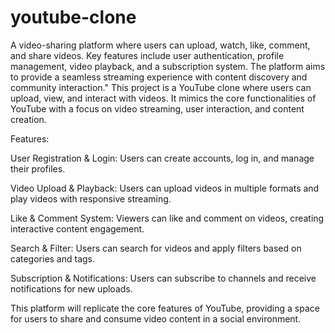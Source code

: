 # youtube-clone
A video-sharing platform where users can upload, watch, like, comment, and share videos. Key features include user authentication, profile management, video playback, and a subscription system. The platform aims to provide a seamless streaming experience with content discovery and community interaction."
This project is a YouTube clone where users can upload, view, and interact with videos. It mimics the core functionalities of YouTube with a focus on video streaming, user interaction, and content creation.

Features:

User Registration & Login: Users can create accounts, log in, and manage their profiles.

Video Upload & Playback: Users can upload videos in multiple formats and play videos with responsive streaming.

Like & Comment System: Viewers can like and comment on videos, creating interactive content engagement.

Search & Filter: Users can search for videos and apply filters based on categories and tags.

Subscription & Notifications: Users can subscribe to channels and receive notifications for new uploads.


This platform will replicate the core features of YouTube, providing a space for users to share and consume video content in a social environment.
